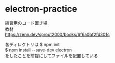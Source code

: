 # electron-practice
練習用のコード置き場  
教材  
https://zenn.dev/sprout2000/books/6f6a0bf2fd301c  

各ディレクトリは
$ npm init  
$ npm install --save-dev electron  
をしたことを前提にしてファイルを配置している
